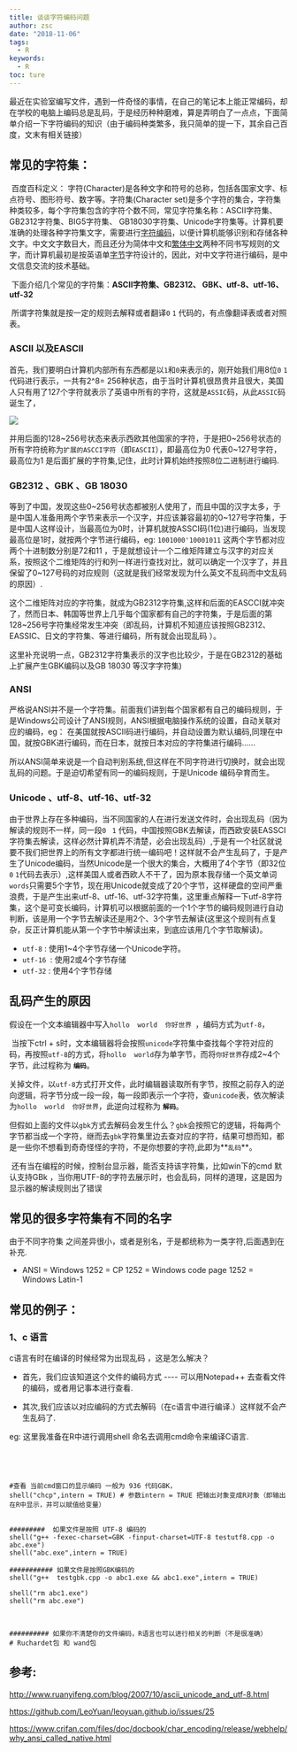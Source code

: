 ```yaml
---
title: 谈谈字符编码问题
author: zsc
date: "2018-11-06"
tags:
  - R
keywords:
  - R
toc: ture
---
```





最近在实验室编写文件，遇到一件奇怪的事情，在自己的笔记本上能正常编码，却在学校的电脑上编码总是乱码，于是经历种种磨难，算是弄明白了一点点，下面简单介绍一下字符编码的知识（由于编码种类繁多，我只简单的提一下，其余自己百度，文末有相关链接）


## 常见的字符集：

​	百度百科定义： 字符(Character)是各种文字和符号的总称，包括各国家文字、标点符号、图形符号、数字等。字符集(Character set)是多个字符的集合，字符集种类较多，每个字符集包含的字符个数不同，常见字符集名称：ASCII字符集、GB2312字符集、BIG5字符集、 GB18030字符集、Unicode字符集等。计算机要准确的处理各种字符集文字，需要进行[字符编码](https://baike.baidu.com/item/%E5%AD%97%E7%AC%A6%E7%BC%96%E7%A0%81/8446880)，以便计算机能够识别和存储各种文字。中文文字数目大，而且还分为简体中文和[繁体中文](https://baike.baidu.com/item/%E7%B9%81%E4%BD%93%E4%B8%AD%E6%96%87/2677789)两种不同书写规则的文字，而计算机最初是按英语单[字节](https://baike.baidu.com/item/%E5%AD%97%E8%8A%82/1096318)字符设计的，因此，对中文字符进行编码，是中文信息交流的技术基础。 

​	下面介绍几个常见的字符集：**ASCII字符集、GB2312、 GBK、utf-8、utf-16、utf-32**

​	所谓字符集就是按一定的规则去解释或者翻译`0` `1` 代码的，有点像翻译表或者对照表。


### ASCII 以及EASCII

​	首先，我们要明白计算机内部所有东西都是以`1`和`0`来表示的，刚开始我们用8位`0`  `1`代码进行表示，一共有2^8= 256种状态，由于当时计算机很昂贵并且很大，美国人只有用了127个字符就表示了英语中所有的字符，这就是`ASSIC`码，从此`ASSIC`码诞生了，


![](https://cdn.jsdelivr.net/gh/zscmmm/imgs2208save@master/img/20181106zifuma01.jpg)



并用后面的128~256号状态来表示西欧其他国家的字符，于是把0~256号状态的所有字符统称为`扩展的ASCCI字符`（即`EASCII`），即最高位为0 代表0~127号字符，最高位为1 是后面扩展的字符集,记住，此时计算机始终按照8位二进制进行编码.


### GB2312 、GBK 、GB 18030

​	等到了中国，发现这些0~256号状态都被别人使用了，而且中国的汉字太多，于是中国人准备用两个字节来表示一个汉字，并应该兼容最初的0~127号字符集，于是中国人这样设计，当最高位为0时，计算机就按ASSCI码(1位)进行编码，当发现最高位是1时，就按两个字节进行编码，eg: `1001000'10001011` 这两个字节都对应两个十进制数分别是72和11 ，于是就想设计一个二维矩阵建立与汉字的对应关系，按照这个二维矩阵的行和列一样进行查找对比，就可以确定一个汉字了，并且保留了0~127号码的对应规则（这就是我们经常发现为什么英文不乱码而中文乱码的原因）.

​	这个二维矩阵对应的字符集，就成为GB2312字符集,这样和后面的EASCCI就冲突了，然而日本、韩国等世界上几乎每个国家都有自己的字符集，于是后面的第128~256号字符集经常发生冲突（即乱码，计算机不知道应该按照GB2312、EASSIC、日文的字符集、等进行编码，所有就会出现乱码 ）。

​	这里补充说明一点，GB2312字符集表示的汉字也比较少，于是在GB2312的基础上扩展产生GBK编码以及GB 18030 等汉字字符集)


### ANSI

​	严格说ANSI并不是一个字符集。前面我们讲到每个国家都有自己的编码规则，于是Windows公司设计了ANSI规则，ANSI根据电脑操作系统的设置，自动关联对应的编码，eg： 在美国就按ASCII码进行编码，并自动设置为默认编码,同理在中国，就按GBK进行编码，而在日本，就按日本对应的字符集进行编码......

​	所以ANSI简单来说是一个自动判别系统,但这样在不同字符进行切换时，就会出现乱码的问题。于是迫切希望有同一的编码规则，于是Unicode 编码孕育而生。


### Unicode 、utf-8、utf-16、utf-32

​	由于世界上存在多种编码，当不同国家的人在进行发送文件时，会出现乱码（因为解读的规则不一样，同一段`0 ` `1` 代码，中国按照GBK去解读，而西欧安装EASSCI字符集去解读，这样必然计算机弄不清楚，必会出现乱码）,于是有一个社区就说要不我们把世界上的所有文字都进行统一编码吧！这样就不会产生乱码了，于是产生了Unicode编码，当然Unicode是一个很大的集合，大概用了4个字节（即32位 `0` `1`代码去表示）,这样美国人或者西欧人不干了，因为原本我存储一个英文单词`words`只需要5个字节，现在用Unicode就变成了20个字节，这样硬盘的空间严重浪费，于是产生出来utf-8、utf-16、utf-32字符集，这里重点解释一下utf-8字符集，这个是可变长编码，计算机可以根据前面的一个1个字节的编码规则进行自动判断，该是用一个字节去解读还是用2个、3个字节去解读(这里这个规则有点复杂，反正计算机能从第一个字节中解读出来，到底应该用几个字节取解读)。

- `utf-8` :  使用1~4个字节存储一个Unicode字符。
- `utf-16 `: 使用2或4个字节存储
- `utf-32` :  使用4个字节存储


## 乱码产生的原因

​	假设在一个文本编辑器中写入`hollo  world  你好世界 `，编码方式为`utf-8`，

​	当按下ctrl + s时，文本编辑器将会按照`unicode`字符集中查找每个字符对应的码，再按照`utf-8`的方式，将`hollo  world`存为单字节，而将`你好世界`存成2~4个字节，此过程称为 **`编码`**。

​	关掉文件，以`utf-8`方式打开文件，此时编辑器读取所有字节，按照之前存入的逆向逻辑，将字节分成一段一段，每一段即表示一个字符，查`unicode`表，依次解读为`hollo  world  你好世界`，此逆向过程称为 **`解码`**。

​	但假如上面的文件以`gbk`方式去解码会发生什么？`gbk`会按照它的逻辑，将每两个字节都当成一个字符，继而去`gbk`字符集里边去查对应的字符，结果可想而知，都是一些你不想看到奇奇怪怪的字符，不是你想要的字符,此即为**`乱码`**。

​	还有当在编程的时候，控制台显示器，能否支持该字符集，比如win下的cmd 默认支持GBk ，当你用UTF-8的字符去展示时，也会乱码，同样的道理，这是因为显示器的解读规则出了错误




## 常见的很多字符集有不同的名字

由于不同字符集 之间差异很小，或者是别名，于是都统称为一类字符,后面遇到在补充.

- ANSI = Windows 1252 = CP 1252 = Windows code page 1252 = Windows Latin-1


## 常见的例子：


### 1、c 语言

c语言有时在编译的时候经常为出现乱码 ，这是怎么解决？

- 首先，我们应该知道这个文件的编码方式 ----  可以用Notepad++ 去查看文件的编码，或者用记事本进行查看.

- 其次,我们应该以对应编码的方式去解码（在c语言中进行编译.）这样就不会产生乱码了.


eg: 这里我准备在R中进行调用shell 命名去调用cmd命令来编译C语言.

```{r}




#查看 当前cmd窗口的显示编码 一般为 936 代码GBK，
shell("chcp",intern = TRUE) # 参数intern = TRUE 把输出对象变成R对象（即输出在R中显示，并可以赋值给变量）


#########  如果文件是按照 UTF-8 编码的
shell("g++ -fexec-charset=GBK -finput-charset=UTF-8 testutf8.cpp -o abc.exe")
shell("abc.exe",intern = TRUE)

########### 如果文件是按照GBK编码的
shell("g++  testgbk.cpp -o abc1.exe && abc1.exe",intern = TRUE)

shell("rm abc1.exe")
shell("rm abc.exe")



########## 如果你不清楚你的文件编码，R语言也可以进行相关的判断（不是很准确）
# Ruchardet包 和 wand包

```



## 参考:

http://www.ruanyifeng.com/blog/2007/10/ascii_unicode_and_utf-8.html

https://github.com/LeoYuan/leoyuan.github.io/issues/25

https://www.crifan.com/files/doc/docbook/char_encoding/release/webhelp/why_ansi_called_native.html
